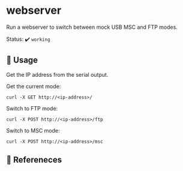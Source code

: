 # webserver

Run a webserver to switch between mock USB MSC and FTP modes.

Status: :heavy_check_mark: `working`

## :pencil: Usage

Get the IP address from the serial output.

Get the current mode:

```shell
curl -X GET http://<ip-address>/
```

Switch to FTP mode:

```shell
curl -X POST http://<ip-address>/ftp
```

Switch to MSC mode:

```shell
curl -X POST http://<ip-address>/msc
```

## :link: Refereneces
